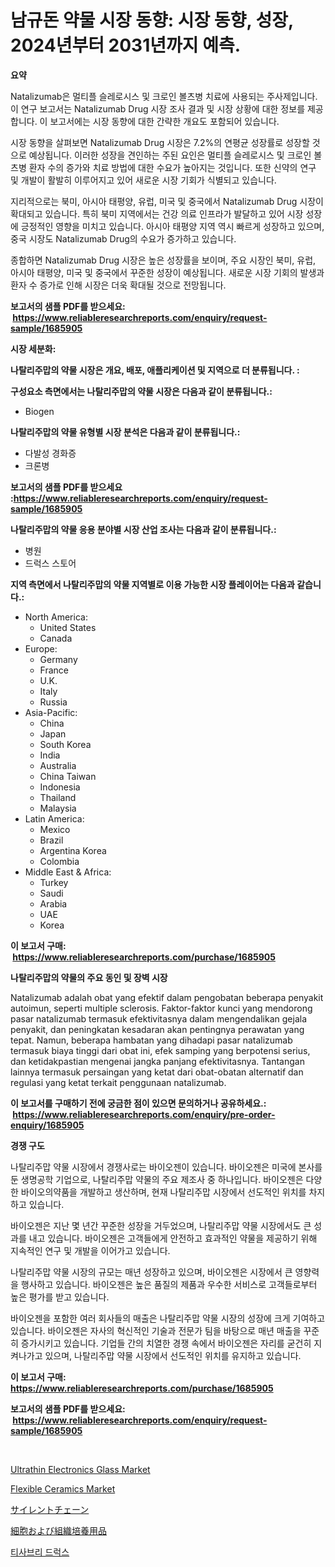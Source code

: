 <p><h1>남규돈 약물 시장 동향: 시장 동향, 성장, 2024년부터 2031년까지 예측.</h1></p><p><strong>요약</strong></p>
<p><p>Natalizumab은 멀티플 슬레로시스 및 크로인 볼츠병 치료에 사용되는 주사제입니다. 이 연구 보고서는 Natalizumab Drug 시장 조사 결과 및 시장 상황에 대한 정보를 제공합니다. 이 보고서에는 시장 동향에 대한 간략한 개요도 포함되어 있습니다. </p><p>시장 동향을 살펴보면 Natalizumab Drug 시장은 7.2%의 연평균 성장률로 성장할 것으로 예상됩니다. 이러한 성장을 견인하는 주된 요인은 멀티플 슬레로시스 및 크로인 볼츠병 환자 수의 증가와 치료 방법에 대한 수요가 높아지는 것입니다. 또한 신약의 연구 및 개발이 활발히 이루어지고 있어 새로운 시장 기회가 식별되고 있습니다.</p><p>지리적으로는 북미, 아시아 태평양, 유럽, 미국 및 중국에서 Natalizumab Drug 시장이 확대되고 있습니다. 특히 북미 지역에서는 건강 의료 인프라가 발달하고 있어 시장 성장에 긍정적인 영향을 미치고 있습니다. 아시아 태평양 지역 역시 빠르게 성장하고 있으며, 중국 시장도 Natalizumab Drug의 수요가 증가하고 있습니다.</p><p>종합하면 Natalizumab Drug 시장은 높은 성장률을 보이며, 주요 시장인 북미, 유럽, 아시아 태평양, 미국 및 중국에서 꾸준한 성장이 예상됩니다. 새로운 시장 기회의 발생과 환자 수 증가로 인해 시장은 더욱 확대될 것으로 전망됩니다.</p></p>
<p><strong>보고서의 샘플 PDF를 받으세요: &nbsp;<a href="https://www.reliableresearchreports.com/enquiry/request-sample/1685905">https://www.reliableresearchreports.com/enquiry/request-sample/1685905</a></strong></p>
<p><strong>시장 세분화:</strong></p>
<p><strong> 나탈리주맙의 약물 시장은 개요, 배포, 애플리케이션 및 지역으로 더 분류됩니다. :</strong></p>
<p><strong>구성요소 측면에서는 나탈리주맙의 약물 시장은 다음과 같이 분류됩니다.:</strong></p>
<p><ul><li>Biogen</li></ul></p>
<p><strong> 나탈리주맙의 약물 유형별 시장 분석은 다음과 같이 분류됩니다.:</strong></p>
<p><ul><li>다발성 경화증</li><li>크론병</li></ul></p>
<p><strong>보고서의 샘플 PDF를 받으세요 :<a href="https://www.reliableresearchreports.com/enquiry/request-sample/1685905">https://www.reliableresearchreports.com/enquiry/request-sample/1685905</a></strong></p>
<p><strong> 나탈리주맙의 약물 응용 분야별 시장 산업 조사는 다음과 같이 분류됩니다.:</strong></p>
<p><ul><li>병원</li><li>드럭스 스토어</li></ul></p>
<p><strong>지역 측면에서 나탈리주맙의 약물 지역별로 이용 가능한 시장 플레이어는 다음과 같습니다.:</strong></p>
<p><ul>
    <li>
        North America:
        <ul>
            <li>United States</li>
            <li>Canada</li>
        </ul>
    </li>
    <li>
        Europe:
        <ul>
            <li>Germany</li>
            <li>France</li>
            <li>U.K.</li>
            <li>Italy</li>
            <li>Russia</li>
        </ul>
    </li>
    <li>
        Asia-Pacific:
        <ul>
            <li>China</li>
            <li>Japan</li>
            <li>South Korea</li>
            <li>India</li>
            <li>Australia</li>
            <li>China Taiwan</li>
            <li>Indonesia</li>
            <li>Thailand</li>
            <li>Malaysia</li>
        </ul>
    </li>
    <li>
        Latin America:
        <ul>
            <li>Mexico</li>
            <li>Brazil</li>
            <li>Argentina Korea</li>
            <li>Colombia</li>
        </ul>
    </li>
    <li>
        Middle East & Africa:
        <ul>
            <li>Turkey</li>
            <li>Saudi</li>
            <li>Arabia</li>
            <li>UAE</li>
            <li>Korea</li>
        </ul>
    </li>
    </ul></p>
<p><strong>이 보고서 구매: &nbsp;<a href="https://www.reliableresearchreports.com/purchase/1685905">https://www.reliableresearchreports.com/purchase/1685905</a></strong></p>
<p><strong>나탈리주맙의 약물의 주요 동인 및 장벽 시장</strong></p>
<p><p>Natalizumab adalah obat yang efektif dalam pengobatan beberapa penyakit autoimun, seperti multiple sclerosis. Faktor-faktor kunci yang mendorong pasar natalizumab termasuk efektivitasnya dalam mengendalikan gejala penyakit, dan peningkatan kesadaran akan pentingnya perawatan yang tepat. Namun, beberapa hambatan yang dihadapi pasar natalizumab termasuk biaya tinggi dari obat ini, efek samping yang berpotensi serius, dan ketidakpastian mengenai jangka panjang efektivitasnya. Tantangan lainnya termasuk persaingan yang ketat dari obat-obatan alternatif dan regulasi yang ketat terkait penggunaan natalizumab.</p></p>
<p><strong>이 보고서를 구매하기 전에 궁금한 점이 있으면 문의하거나 공유하세요.: &nbsp;<a href="https://www.reliableresearchreports.com/enquiry/pre-order-enquiry/1685905">https://www.reliableresearchreports.com/enquiry/pre-order-enquiry/1685905</a></strong></p>
<p><strong>경쟁 구도</strong></p>
<p><p>나탈리주맙 약물 시장에서 경쟁사로는 바이오젠이 있습니다. 바이오젠은 미국에 본사를 둔 생명공학 기업으로, 나탈리주맙 약물의 주요 제조사 중 하나입니다. 바이오젠은 다양한 바이오의약품을 개발하고 생산하며, 현재 나탈리주맙 시장에서 선도적인 위치를 차지하고 있습니다.</p><p>바이오젠은 지난 몇 년간 꾸준한 성장을 거두었으며, 나탈리주맙 약물 시장에서도 큰 성과를 내고 있습니다. 바이오젠은 고객들에게 안전하고 효과적인 약물을 제공하기 위해 지속적인 연구 및 개발을 이어가고 있습니다.</p><p>나탈리주맙 약물 시장의 규모는 매년 성장하고 있으며, 바이오젠은 시장에서 큰 영향력을 행사하고 있습니다. 바이오젠은 높은 품질의 제품과 우수한 서비스로 고객들로부터 높은 평가를 받고 있습니다.</p><p>바이오젠을 포함한 여러 회사들의 매출은 나탈리주맙 약물 시장의 성장에 크게 기여하고 있습니다. 바이오젠은 자사의 혁신적인 기술과 전문가 팀을 바탕으로 매년 매출을 꾸준히 증가시키고 있습니다. 기업들 간의 치열한 경쟁 속에서 바이오젠은 자리를 굳건히 지켜나가고 있으며, 나탈리주맙 약물 시장에서 선도적인 위치를 유지하고 있습니다.</p></p>
<p><strong>이 보고서 구매: &nbsp; <a href="https://www.reliableresearchreports.com/purchase/1685905">https://www.reliableresearchreports.com/purchase/1685905</a></strong></p>
<p><strong>보고서의 샘플 PDF를 받으세요: &nbsp;<a href="https://www.reliableresearchreports.com/enquiry/request-sample/1685905">https://www.reliableresearchreports.com/enquiry/request-sample/1685905</a></strong><strong></strong></p>
<p>&nbsp;</p>
<p><p><a href="https://issuu.com/reportprime-2/docs/ultrathin-electronics-glass-market-size-2030.pptx">Ultrathin Electronics Glass Market</a></p><p><a href="https://github.com/abdelrhmankishk22/Market-Research-Report-List-3/blob/main/flexible-ceramics-market.md">Flexible Ceramics Market</a></p><p><a href="https://github.com/lrlmopnhwd79300/Market-Research-Report-List-1/blob/main/9290741193527.md">サイレントチェーン</a></p><p><a href="https://medium.com/@at15984/%E7%B4%B0%E8%83%9E%E3%81%8A%E3%82%88%E3%81%B3%E7%B5%84%E7%B9%94%E5%9F%B9%E9%A4%8A%E7%94%A8%E5%93%81%E5%B8%82%E5%A0%B4-%E3%82%BF%E3%82%A4%E3%83%97-%E5%BF%9C%E7%94%A8-%E5%9C%B0%E7%90%86%E3%81%AB%E3%82%88%E3%82%8B%E5%8C%85%E6%8B%AC%E7%9A%84%E8%A9%95%E4%BE%A1-284820369f25">細胞および組織培養用品</a></p><p><a href="https://github.com/vsckjg50460/Market-Research-Report-List-1/blob/main/6085165193311.md">티사브리 드럭스</a></p></p>